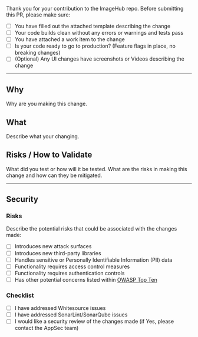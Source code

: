 Thank you for your contribution to the ImageHub repo.
Before submitting this PR, please make sure:

- [ ] You have filled out the attached template describing the change
- [ ] Your code builds clean without any errors or warnings and tests pass
- [ ] You have attached a work item to the change   
- [ ] Is your code ready to go to production? (Feature flags in place, no breaking changes)
- [ ] (Optional) Any UI changes have screenshots or Videos describing the change

---

## Why

Why are you making this change.

## What

Describe what your changing.

## Risks / How to Validate

What did you test or how will it be tested.
What are the risks in making this change and how can they be mitigated.

**** 

## Security 

### Risks

Describe the potential risks that could be associated with the changes made:

- [ ] Introduces new attack surfaces
- [ ] Introduces new third-party libraries
- [ ] Handles sensitive or Personally Identifiable Information (PII) data
- [ ] Functionality requires access control measures
- [ ] Functionality requires authentication controls
- [ ] Has other potential concerns listed within [OWASP Top Ten](https://owasp.org/www-project-top-ten/)

### Checklist

- [ ] I have addressed Whitesource issues
- [ ] I have addressed SonarLint/SonarQube issues
- [ ] I would like a security review of the changes made (if Yes, please contact the AppSec team)